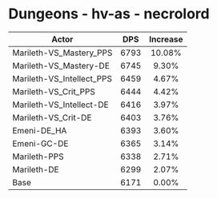 # Dungeons - hv-as - necrolord
| Actor | DPS | Increase |
|---|:---:|:---:|
|Marileth-VS_Mastery_PPS|6793|10.08%|
|Marileth-VS_Mastery-DE|6745|9.30%|
|Marileth-VS_Intellect_PPS|6459|4.67%|
|Marileth-VS_Crit_PPS|6444|4.42%|
|Marileth-VS_Intellect-DE|6416|3.97%|
|Marileth-VS_Crit-DE|6403|3.76%|
|Emeni-DE_HA|6393|3.60%|
|Emeni-GC-DE|6365|3.14%|
|Marileth-PPS|6338|2.71%|
|Marileth-DE|6299|2.07%|
|Base|6171|0.00%|
